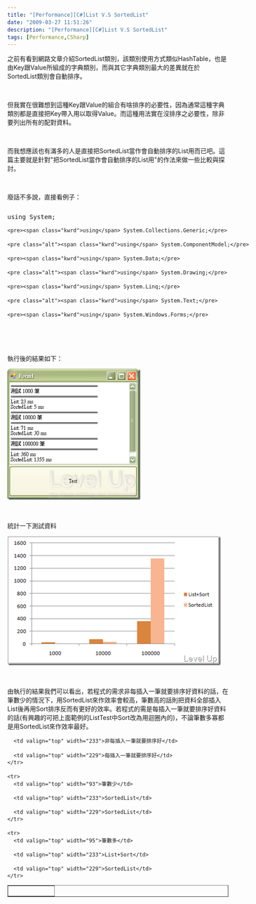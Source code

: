 ```yaml
---
title: "[Performance][C#]List V.S SortedList"
date: "2009-03-27 11:51:26"
description: "[Performance][C#]List V.S SortedList"
tags: [Performance,CSharp]
---
```


<p>之前有看到網路文章介紹SortedList類別，該類別使用方式類似HashTable，也是由Key跟Value所組成的字典類別，而與其它字典類別最大的差異就在於SortedList類別會自動排序。</p>  <p> </p>  <p>但我實在很難想到這種Key跟Value的組合有啥排序的必要性，因為通常這種字典類別都是直接把Key帶入用以取得Value。而這種用法實在沒排序之必要性，除非要列出所有的配對資料。</p>  <p> </p>  <p>而我想應該也有滿多的人是直接把SortedList當作會自動排序的List用而已吧。這篇主要就是針對"把SortedList當作會自動排序的List用"的作法來做一些比較與探討。</p>  <p> </p>  <p>廢話不多說，直接看例子： </p>  <div style="width: 646px; height: 258px; overflow: auto">   <div class="csharpcode">     <pre class="alt"><span class="kwrd">using</span> System;</pre>

    <pre><span class="kwrd">using</span> System.Collections.Generic;</pre>

    <pre class="alt"><span class="kwrd">using</span> System.ComponentModel;</pre>

    <pre><span class="kwrd">using</span> System.Data;</pre>

    <pre class="alt"><span class="kwrd">using</span> System.Drawing;</pre>

    <pre><span class="kwrd">using</span> System.Linq;</pre>

    <pre class="alt"><span class="kwrd">using</span> System.Text;</pre>

    <pre><span class="kwrd">using</span> System.Windows.Forms;</pre>

    <pre class="alt"><span class="kwrd">using</span> System.Collections;</pre>

    <pre><span class="kwrd">using</span> System.Diagnostics;</pre>

    <pre class="alt"> </pre>

    <pre><span class="kwrd">namespace</span> HashTableVSSortedList</pre>

    <pre class="alt">{</pre>

    <pre>    <span class="kwrd">public</span> <span class="kwrd">partial</span> <span class="kwrd">class</span> Form1 : Form</pre>

    <pre class="alt">    {</pre>

    <pre>        <span class="kwrd">public</span> Form1()</pre>

    <pre class="alt">        {</pre>

    <pre>            InitializeComponent();</pre>

    <pre class="alt">        }</pre>

    <pre> </pre>

    <pre class="alt">        <span class="kwrd">private</span> <span class="kwrd">void</span> button1_Click(<span class="kwrd">object</span> sender, EventArgs e)</pre>

    <pre>        {</pre>

    <pre class="alt">            button1.Enabled = <span class="kwrd">false</span>;</pre>

    <pre>            GoTest();</pre>

    <pre class="alt">            button1.Enabled = <span class="kwrd">true</span>;</pre>

    <pre>            MessageBox.Show(<span class="str">"Ok"</span>);</pre>

    <pre class="alt">        }</pre>

    <pre> </pre>

    <pre class="alt">        <span class="kwrd">private</span> <span class="kwrd">void</span> GoTest()</pre>

    <pre>        {</pre>

    <pre class="alt">            <span class="kwrd">this</span>.textBox1.Clear();</pre>

    <pre>            Test(1000);</pre>

    <pre class="alt">            Test(10000);</pre>

    <pre>            Test(100000);</pre>

    <pre class="alt">        }</pre>

    <pre> </pre>

    <pre class="alt">        <span class="kwrd">private</span> <span class="kwrd">void</span> Test(<span class="kwrd">int</span> testTimes)</pre>

    <pre>        {</pre>

    <pre class="alt">            <span class="kwrd">this</span>.textBox1.Text += <span class="kwrd">string</span>.Format(<span class="str">"=================================
測試 {0} 筆
=================================
"</span>, testTimes);</pre>

    <pre>            ListTest(testTimes);</pre>

    <pre class="alt">            SortedListTest(testTimes);</pre>

    <pre>            Application.DoEvents();</pre>

    <pre class="alt">        }</pre>

    <pre> </pre>

    <pre class="alt">        <span class="kwrd">private</span> <span class="kwrd">void</span> ListTest(<span class="kwrd">int</span> testTimes)</pre>

    <pre>        {</pre>

    <pre class="alt">            Stopwatch sw = <span class="kwrd">new</span> Stopwatch();</pre>

    <pre>            sw.Start();</pre>

    <pre class="alt">            List&lt;<span class="kwrd">string</span>&gt; lt = <span class="kwrd">new</span> List&lt;<span class="kwrd">string</span>&gt;();</pre>

    <pre>            <span class="kwrd">for</span> (<span class="kwrd">int</span> i = 0; i &lt; testTimes; i++)</pre>

    <pre class="alt">            {</pre>

    <pre>                lt.Add(i.ToString());</pre>

    <pre class="alt">                <span class="rem">//lt.Sort();</span></pre>

    <pre>            }</pre>

    <pre class="alt">            lt.Sort();</pre>

    <pre>            OutputResult(<span class="str">"List"</span>, sw.ElapsedMilliseconds);</pre>

    <pre class="alt">        }</pre>

    <pre> </pre>

    <pre class="alt">        <span class="kwrd">private</span> <span class="kwrd">void</span> SortedListTest(<span class="kwrd">int</span> testTimes)</pre>

    <pre>        {</pre>

    <pre class="alt">            Stopwatch sw = <span class="kwrd">new</span> Stopwatch();</pre>

    <pre>            sw.Start();</pre>

    <pre class="alt">            SortedList&lt;<span class="kwrd">string</span>, <span class="kwrd">string</span>&gt; st = <span class="kwrd">new</span> SortedList&lt;<span class="kwrd">string</span>, <span class="kwrd">string</span>&gt;();</pre>

    <pre>            <span class="kwrd">for</span> (<span class="kwrd">int</span> i = 0; i &lt; testTimes; i++)</pre>

    <pre class="alt">            {</pre>

    <pre>                <span class="kwrd">string</span> tmp = i.ToString();</pre>

    <pre class="alt">                st.Add(tmp, tmp);</pre>

    <pre>            }</pre>

    <pre class="alt">            OutputResult(<span class="str">"SortedList"</span>, sw.ElapsedMilliseconds);</pre>

    <pre>        }</pre>

    <pre class="alt"> </pre>

    <pre>        <span class="kwrd">private</span> <span class="kwrd">void</span> OutputResult(<span class="kwrd">string</span> title, <span class="kwrd">long</span> elapsedMilliseconds)</pre>

    <pre class="alt">        {</pre>

    <pre>            <span class="kwrd">this</span>.textBox1.Text += <span class="kwrd">string</span>.Format(<span class="str">"{0}: {1} ms
"</span>, title, elapsedMilliseconds);</pre>

    <pre class="alt">            Application.DoEvents();</pre>

    <pre>        }</pre>

    <pre class="alt"> </pre>

    <pre>    }</pre>

    <pre class="alt">}</pre>
  </div>
</div>

<p> </p>


<p> </p>

<p>執行後的結果如下：</p>

<p><img style="border-right-width: 0px; border-top-width: 0px; border-bottom-width: 0px; border-left-width: 0px" border="0" alt="image" src="\images\posts\7737\image_thumb_1.png" width="304" height="299" /></p>

<p> </p>

<p>統計一下測試資料</p>

<p><img style="border-right-width: 0px; display: inline; border-top-width: 0px; border-bottom-width: 0px; border-left-width: 0px" title="image" border="0" alt="image" src="\images\posts\7737\image_thumb.png" width="487" height="295" /> </p>

<p> </p>

<p>由執行的結果我們可以看出，若程式的需求非每插入一筆就要排序好資料的話，在筆數少的情況下，用SortedList來作效率會較高，筆數高的話則把資料全部插入List後再用Sort排序反而有更好的效率。若程式的需是每插入一筆就要排序好資料的話(有興趣的可把上面範例的ListTest中Sort改為用迴圈內的)，不論筆數多寡都是用SortedList來作效率最好。</p>

<table border="1" cellspacing="0" cellpadding="2" width="557"><tbody>
    <tr>
      <td valign="top" width="91"> </td>

      <td valign="top" width="233">非每插入一筆就要排序好</td>

      <td valign="top" width="229">每插入一筆就要排序好</td>
    </tr>

    <tr>
      <td valign="top" width="93">筆數少</td>

      <td valign="top" width="233">SortedList</td>

      <td valign="top" width="229">SortedList</td>
    </tr>

    <tr>
      <td valign="top" width="95">筆數多</td>

      <td valign="top" width="233">List+Sort</td>

      <td valign="top" width="229">SortedList</td>
    </tr>
  </tbody></table>
